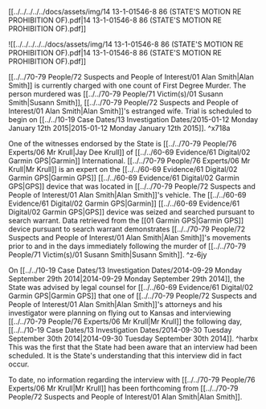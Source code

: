 [[../../../../../docs/assets/img/14 13-1-01546-8 86 (STATE'S MOTION RE PROHIBITION OF).pdf|14 13-1-01546-8 86 (STATE'S MOTION RE PROHIBITION OF).pdf]]

![[../../../../../docs/assets/img/14 13-1-01546-8 86 (STATE'S MOTION RE PROHIBITION OF).pdf|14 13-1-01546-8 86 (STATE'S MOTION RE PROHIBITION OF).pdf]]


[[../../70-79 People/72 Suspects and People of Interest/01 Alan Smith|Alan Smith]] is currently charged with one count of First Degree Murder. The person murdered was [[../../70-79 People/71 Victim(s)/01 Susann Smith|Susann Smith]], [[../../70-79 People/72 Suspects and People of Interest/01 Alan Smith|Alan Smith]]'s estranged wife. 
Trial is scheduled to begin on [[../../10-19 Case Dates/13 Investigation Dates/2015-01-12 Monday January 12th 2015|2015-01-12 Monday January 12th 2015]]. ^x718a

One of the witnesses endorsed by the State is [[../../70-79 People/76 Experts/06 Mr Krull|Jay Dee Krull]] of [[../../60-69 Evidence/61 Digital/02 Garmin GPS|Garmin]] International. [[../../70-79 People/76 Experts/06 Mr Krull|Mr Krull]] is an expert on the [[../../60-69 Evidence/61 Digital/02 Garmin GPS|Garmin GPS]] [[../../60-69 Evidence/61 Digital/02 Garmin GPS|GPS]] device that was located in [[../../70-79 People/72 Suspects and People of Interest/01 Alan Smith|Alan Smith]]'s vehicle. The [[../../60-69 Evidence/61 Digital/02 Garmin GPS|Garmin]] [[../../60-69 Evidence/61 Digital/02 Garmin GPS|GPS]] device was seized and searched pursuant to search warrant. Data retrieved from the [[01 Garmin GPS|Garmin GPS]] device pursuant to search warrant demonstrates [[../../70-79 People/72 Suspects and People of Interest/01 Alan Smith|Alan Smith]]'s movements prior to and in the days immediately following the murder of [[../../70-79 People/71 Victim(s)/01 Susann Smith|Susann Smith]]. ^z-6jy

On [[../../10-19 Case Dates/13 Investigation Dates/2014-09-29 Monday September 29th 2014|2014-09-29 Monday September 29th 2014]], the State was advised by legal counsel for [[../../60-69 Evidence/61 Digital/02 Garmin GPS|Garmin GPS]] that one of [[../../70-79 People/72 Suspects and People of Interest/01 Alan Smith|Alan Smith]]'s attorneys and his investigator were planning on flying out to Kansas and interviewing [[../../70-79 People/76 Experts/06 Mr Krull|Mr Krull]] the following day, [[../../10-19 Case Dates/13 Investigation Dates/2014-09-30 Tuesday September 30th 2014|2014-09-30 Tuesday September 30th 2014]]. ^harbx
This was the first that the State had been aware that an interview had been scheduled. It is the State's understanding that this interview did in fact occur.

To date, no information regarding the interview with [[../../70-79 People/76 Experts/06 Mr Krull|Mr Krull]] has been forthcoming from [[../../70-79 People/72 Suspects and People of Interest/01 Alan Smith|Alan Smith]].